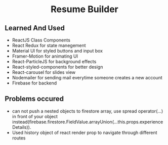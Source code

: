 <h1 align="center"> Resume Builder </h1>

<h2>Learned And Used </h2>
<ul>
  <li>ReactJS Class Components</li>
  <li>React Redux for state manegement</li>
  <li>Material UI for styled buttons and input box</li>
  <li>Framer-Motion for animating UI</li>
  <li>React-ParticleJS for background effects</li>
  <li>React-styled-components for better design </li>
  <li>React-carousel for slides view </li>
  <li>Nodemailer for sending mail everytime someone creates a new account </li>
  <li>Firebase for backend</li>
</ul>

<h2>Problems occured </h2>
<ul>
 <li>can not push a nested objects to firestore array, use spread operator(...) in front of your object instead(firebase.firestore.FieldValue.arrayUnion(...this.props.experienceDetails)).</li>
  <li>Used history object of react render prop to navigate through different routes</li>
  </ul>
